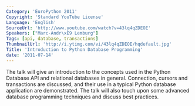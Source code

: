 ```yaml
---
Category: 'EuroPython 2011'
Copyright: 'Standard YouTube License'
Language: 'English'
SourceUrl: 'http://www.youtube.com/watch?v=43lq4qZDEOE'
Speakers: ["Marc-Andr\xE9 Lemburg"]
Tags: [api, database, transactions]
ThumbnailUrl: 'http://i.ytimg.com/vi/43lq4qZDEOE/hqdefault.jpg'
Title: 'Introduction to Python Database Programming'
date: '2011-07-14'
---
```

The talk will give an introduction to the concepts used in the Python Database
API and relational databases in general. Connection, cursors and transactions
are discussed, and their use in a typical Python database application are
demonstrated. The talk will also touch upon some advanced database programming
techniques and discuss best practices.
